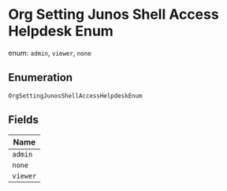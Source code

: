 
# Org Setting Junos Shell Access Helpdesk Enum

enum: `admin`, `viewer`, `none`

## Enumeration

`OrgSettingJunosShellAccessHelpdeskEnum`

## Fields

| Name |
|  --- |
| `admin` |
| `none` |
| `viewer` |

